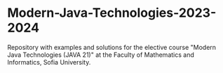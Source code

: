 # Modern-Java-Technologies-2023-2024
Repository with examples and solutions for the elective course "Modern Java Technologies (JAVA 21)" at the Faculty of Mathematics and Informatics, Sofia University.
